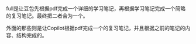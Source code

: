 full是让豆包先根据pdf完成一个详细的学习笔记，再根据学习笔记完成一个简略的复习笔记。最终把二者合为一个。

外面的那些则是让Copilot根据pdf完成一个的复习笔记，并且根据之前的笔记的内容、结构完成的。